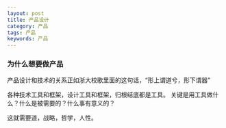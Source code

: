 ```yaml
---
layout: post
title: 产品设计
category: 产品
tags: 产品
keywords: 产品
---
```





### 为什么想要做产品


产品设计和技术的关系正如浙大校歌里面的这句话，“形上谓道兮，形下谓器”

各种技术工具和框架，设计工具和框架，归根结底都是工具。
关键是用工具做什么？什么是被需要的？什么事有意义的？

这就需要道，战略，哲学，人性。
